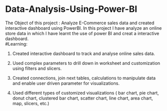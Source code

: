 # Data-Analysis-Using-Power-BI
The Object of this project : Analyze E-Commerce sales data and created interactive dashboard using PowerBI.    In this project I have analyze an online store data in which I have learnt the use of power BI and creat a interactive dashboard.   
#Learning:
1. Created interactive dashboard to track and analyse online sales data.

2. Used complex parameters to drill down in worksheet and customization using filters and slicers.

3. Created connections, join next tables, calculations to manipulate data and enable user driven parameter for visualizations.

4. Used different types of customized visualizations ( bar chart, pie chart, donut chart, clustered bar chart, scatter chart, line chart, area chart, map, slicers, etc.)
